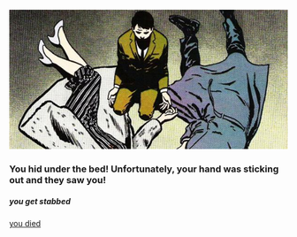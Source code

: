 ![alt text](pic4.jpg)
### You hid under the bed! Unfortunately, your hand was sticking out and they saw you!
##### you get stabbed
[you died](UR-DEAD.md)
